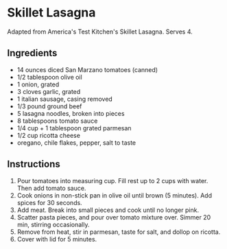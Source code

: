 # Skillet Lasagna

Adapted from America's Test Kitchen's Skillet Lasagna. Serves 4.

## Ingredients

- 14 ounces diced San Marzano tomatoes (canned)
- 1/2 tablespoon olive oil
- 1 onion, grated
- 3 cloves garlic, grated
- 1 italian sausage, casing removed
- 1/3 pound ground beef
- 5 lasagna noodles, broken into pieces
- 8 tablespoons tomato sauce 
- 1/4 cup + 1 tablespoon grated parmesan
- 1/2 cup ricotta cheese
- oregano, chile flakes, pepper, salt to taste

## Instructions

1. Pour tomatoes into measuring cup. Fill rest up to 2 cups with water. Then add tomato sauce.
2. Cook onions in non-stick pan in olive oil until brown (5 minutes). Add spices for 30 seconds.
3. Add meat. Break into small pieces and cook until no longer pink.
4. Scatter pasta pieces, and pour over tomato mixture over. Simmer 20 min, stirring occasionally.
5. Remove from heat, stir in parmesan, taste for salt, and dollop on ricotta.
6. Cover with lid for 5 minutes.

